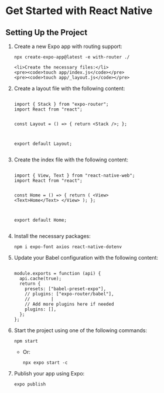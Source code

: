 # Get Started with React Native

## Setting Up the Project

<ol>

<li>
    <p>Create a new Expo app with routing support:</p>
    <pre><code>npx create-expo-app@latest -e with-router ./</code></pre>

    <li>Create the necessary files:</li>
    <pre><code>touch app/index.js</code></pre>
    <pre><code>touch app/_layout.js</code></pre>

</li>
<li>
    <p>Create a layout file with the following content:</p>
    <pre><code>
import { Stack } from "expo-router";
import React from "react";

const Layout = () => {
return &lt;Stack /&gt;;
};

export default Layout;
</code></pre>

</li>
<li>
    <p>Create the index file with the following content:</p>
    <pre><code>
import { View, Text } from "react-native-web";
import React from "react";

const Home = () => {
return (
&lt;View&gt;
&lt;Text&gt;Home&lt;/Text&gt;
&lt;/View&gt;
);
};

export default Home;
</code></pre>

</li>
<li>
    <p>Install the necessary packages:</p>
    <pre><code>npm i expo-font axios react-native-dotenv</code></pre>
</li>
<li>
    <p>Update your Babel configuration with the following content:</p>
    <pre><code>
module.exports = function (api) {
  api.cache(true);
  return {
    presets: ["babel-preset-expo"],
    // plugins: ["expo-router/babel"],
    //        |
    // Add more plugins here if needed
    plugins: [],
  };
};
</code></pre>
</li>
<li>
    <p>Start the project using one of the following commands:</p>
    <pre><code>npm start</code></pre>
    <ul>
        <li>Or:</li>
        <pre><code>npx expo start -c</code></pre>
    </ul>
</li>
<li>
    <p>Publish your app using Expo:</p>
    <pre><code>expo publish</code></pre>
</li>
</ol>
